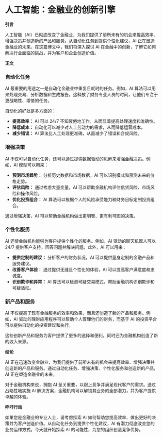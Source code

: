 # 人工智能：金融业的创新引擎

**引言**

人工智能（AI）已彻底改变了金融业，为我们提供了前所未有的机会来提高效率、增强决策并创造新的产品和服务。从自动化任务到提供个性化建议，AI 正在塑造金融业的未来。在这篇博文中，我们将深入探讨 AI 在金融中的创新，了解它如何解决行业面临的挑战，并为客户和企业创造价值。

**正文**

### 自动化任务

AI 最重要的用途之一是自动化金融业中重复且耗时的任务。例如，AI 算法可以用来处理交易、分析数据和生成报告。这释放了财务专业人员的时间，让他们专注于更战略性、增值的任务。

自动化的好处是多方面的：

- **提高效率：** AI 可以 24/7 不知疲倦地工作，从而显着提高处理速度和准确性。
- **降低成本：** 自动化可以减少对人工劳动力的需求，从而降低运营成本。
- **减少错误：** AI 算法比人工处理更准确，从而减少了错误和合规风险。

### 增强决策

AI 不仅可以自动化任务，还可以通过提供数据驱动的见解来增强金融决策。例如，AI 模型可以用来：

- **预测市场趋势：** 分析历史数据和市场数据，AI 可以识别模式和预测未来的价格走势。
- **评估风险：** 通过考虑大量变量，AI 可以帮助金融机构评估信贷风险、市场风险和操作风险。
- **优化投资组合：** AI 算法可以根据个人的风险承受能力和财务目标定制投资组合。

通过增强决策，AI 可以帮助金融机构做出更明智、更有利可图的决策。

### 个性化服务

AI 还使金融机构能够为客户提供个性化的服务。例如，AI 驱动的聊天机器人可以 24/7 提供客户支持，回答问题并解决问题。此外，AI 可以用来：

- **提供定制的建议：** 分析客户的财务状况，AI 可以提供量身定制的金融产品和服务建议。
- **改善客户体验：** 通过提供无缝且个性化的体验，AI 可以提高客户满意度和忠诚度。
- **识别欺诈和异常：** AI 算法可以检测可疑交易模式，帮助金融机构识别欺诈和可疑活动。

### 新产品和服务

AI 不仅提高了现有金融服务的效率和效果，而且还创造了新的产品和服务。例如，AI 驱动的理财应用程序可以帮助个人管理他们的财务，而基于 AI 的投资平台可以提供自动化的投资建议和执行。

这些创新产品和服务为客户提供了更多的选择和便利，同时还为金融机构创造了新的收入来源。

**结论**

AI 正在迅速改变金融业，为我们提供了前所未有的机会来提高效率、增强决策并创造新的产品和服务。通过自动化任务、增强决策、个性化服务和创造新的产品，AI 正在塑造金融业的未来。

对于金融机构来说，拥抱 AI 至关重要，以跟上竞争并满足现代客户的需求。通过战略性地实施 AI 解决方案，金融机构可以解锁其业务的全部潜力，并为客户提供卓越的体验。

**呼吁行动**

如果您是金融业的专业人士，请考虑探索 AI 如何帮助您提高效率、做出更好的决策并为客户创造价值。从自动化任务到提供个性化建议，AI 有潜力彻底改变您的业务运作方式。今天就开始探索 AI 的可能性，为您的组织创造竞争优势。
